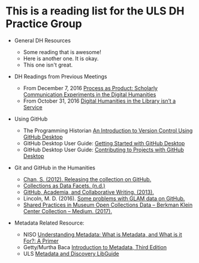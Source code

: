 # This is a reading list for the ULS DH Practice Group

* General DH Resources
    * Some reading that is awesome!
    * Here is another one. It is okay.
    * This one isn't great.

* DH Readings from Previous Meetings
    * From December 7, 2016 [Process as Product: Scholarly Communication Experiments in the Digital Humanities](https://jlsc-pub.org/articles/abstract/10.7710/2162-3309.1137/)
    * From October 31, 2016 [Digital Humanities in the Library isn’t a Service](http://trevormunoz.com/notebook/2012/08/19/doing-dh-in-the-library.html) 

* Using GitHub
    * The Programming Historian [An Introduction to Version Control Using GitHub Desktop](https://programminghistorian.org/lessons/getting-started-with-github-desktop)
	* GitHub Desktop User Guide: [Getting Started with GitHub Desktop](https://help.github.com/desktop/guides/getting-started-with-github-desktop/)
	* GitHub Desktop User Guide: [Contributing to Projects with GitHub Desktop](https://help.github.com/desktop/guides/contributing-to-projects/)

* Git and GitHub in the Humanities
	* [Chan, S. (2012). Releasing the collection on GitHub.](https://labs.cooperhewitt.org/2012/releasing-collection-github/)
	* [Collections as Data Facets. (n.d.)](https://collectionsasdata.github.io/facet2/)
	* [GitHub, Academia, and Collaborative Writing. (2013).](https://www.hastac.org/blogs/harrisonm/2013/10/12/github-academia-and-collaborative-writing)
	* Lincoln, M. D. (2016). [Some problems with GLAM data on GitHub.](https://matthewlincoln.net/2016/01/06/some-problems-with-glam-data-on-github.html)
	* [Shared Practices in Museum Open Collections Data – Berkman Klein Center Collection – Medium. (2017).](https://medium.com/berkman-klein-center/shared-practices-in-museum-open-collections-data-72e924c4849a)

* Metadata Related Resource:
	* NISO [Understanding Metadata: What is Metadata, and What is it For?: A Primer](https://www.niso.org/publications/understanding-metadata-2017)
	* Getty/Murtha Baca [Introduction to Metadata, Third Edition](http://www.getty.edu/publications/intrometadata/)
	* ULS [Metadata and Discovery LibGuide](https://pitt.libguides.com/metadatadiscovery)
